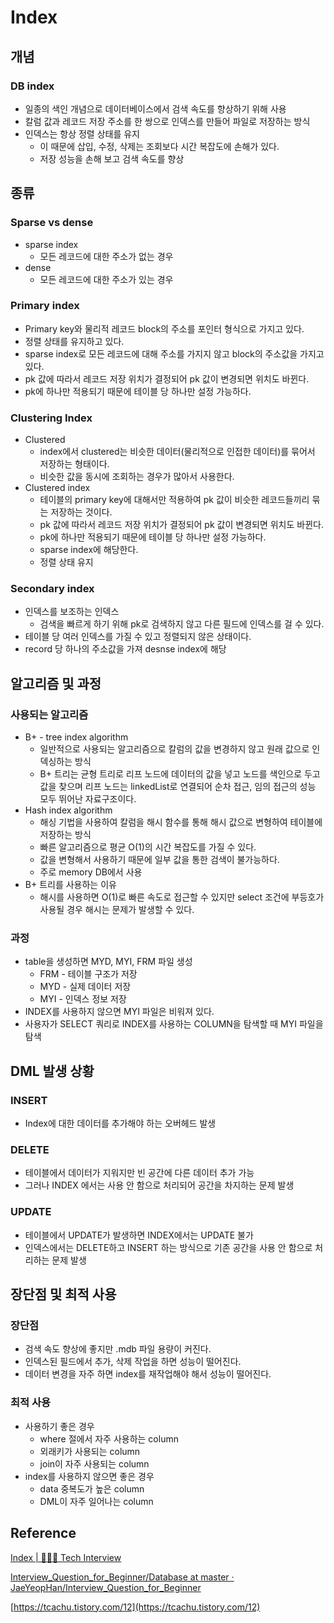 # Index

## 개념

### DB index

- 일종의 색인 개념으로 데이터베이스에서 검색 속도를 향상하기 위해 사용
- 칼럼 값과 레코드 저장 주소를 한 쌍으로 인덱스를 만들어 파일로 저장하는 방식
- 인덱스는 항상 정렬 상태를 유지
  - 이 때문에 삽입, 수정, 삭제는 조회보다 시간 복잡도에 손해가 있다.
  - 저장 성능을 손해 보고 검색 속도를 향상

## 종류

### Sparse vs dense

- sparse index
  - 모든 레코드에 대한 주소가 없는 경우
- dense
  - 모든 레코드에 대한 주소가 있는 경우

### Primary index

- Primary key와 물리적 레코드 block의 주소를 포인터 형식으로 가지고 있다.
- 정렬 상태를 유지하고 있다.
- sparse index로 모든 레코드에 대해 주소를 가지지 않고 block의 주소값을 가지고 있다.
- pk 값에 따라서 레코드 저장 위치가 결정되어 pk 값이 변경되면 위치도 바뀐다.
- pk에 하나만 적용되기 때문에 테이블 당 하나만 설정 가능하다.

### Clustering Index

- Clustered
  - index에서 clustered는 비슷한 데이터(물리적으로 인접한 데이터)를 묶어서 저장하는 형태이다.
  - 비슷한 값을 동시에 조회하는 경우가 많아서 사용한다.
- Clustered index
  - 테이블의 primary key에 대해서만 적용하여 pk 값이 비슷한 레코드들끼리 묶는 저장하는 것이다.
  - pk 값에 따라서 레코드 저장 위치가 결정되어 pk 값이 변경되면 위치도 바뀐다.
  - pk에 하나만 적용되기 때문에 테이블 당 하나만 설정 가능하다.
  - sparse index에 해당한다.
  - 정렬 상태 유지

### Secondary index

- 인덱스를 보조하는 인덱스
  - 검색을 빠르게 하기 위해 pk로 검색하지 않고 다른 필드에 인덱스를 걸 수 있다.
- 테이블 당 여러 인덱스를 가질 수 있고 정렬되지 않은 상태이다.
- record 당 하나의 주소값을 가져 desnse index에 해당

## 알고리즘 및 과정

### 사용되는 알고리즘

- B+ - tree index algorithm
  - 일반적으로 사용되는 알고리즘으로 칼럼의 값을 변경하지 않고 원래 값으로 인덱싱하는 방식
  - B+ 트리는 균형 트리로 리프 노드에 데이터의 값을 넣고 노드를 색인으로 두고 값을 찾으며 리프 노드는 linkedList로 연결되어 순차 접근, 임의 접근의 성능 모두 뛰어난 자료구조이다.
- Hash index algorithm
  - 해싱 기법을 사용하여 칼럼을 해시 함수를 통해 해시 값으로 변형하여 테이블에 저장하는 방식
  - 빠른 알고리즘으로 평균 O(1)의 시간 복잡도를 가질 수 있다.
  - 값을 변형해서 사용하기 때문에 일부 값을 통한 검색이 불가능하다.
  - 주로 memory DB에서 사용
- B+ 트리를 사용하는 이유
  - 해시를 사용하면 O(1)로 빠른 속도로 접근할 수 있지만 select 조건에 부등호가 사용될 경우 해시는 문제가 발생할 수 있다.

### 과정

- table을 생성하면 MYD, MYI, FRM 파일 생성
  - FRM - 테이블 구조가 저장
  - MYD - 실제 데이터 저장
  - MYI - 인덱스 정보 저장
- INDEX를 사용하지 않으면 MYI 파일은 비워져 있다.
- 사용자가 SELECT 쿼리로 INDEX를 사용하는 COLUMN을 탐색할 때 MYI 파일을 탐색

## DML 발생 상황

### INSERT

- Index에 대한 데이터를 추가해야 하는 오버헤드 발생

### DELETE

- 테이블에서 데이터가 지워지만 빈 공간에 다른 데이터 추가 가능
- 그러나 INDEX 에서는 사용 안 함으로 처리되어 공간을 차지하는 문제 발생

### UPDATE

- 테이블에서 UPDATE가 발생하면 INDEX에서는 UPDATE 불가
- 인덱스에서는 DELETE하고 INSERT 하는 방식으로 기존 공간을 사용 안 함으로 처리하는 문제 발생

## 장단점 및 최적 사용

### 장단점

- 검색 속도 향상에 좋지만 .mdb 파일 용량이 커진다.
- 인덱스된 필드에서 추가, 삭제 작업을 하면 성능이 떨어진다.
- 데이터 변경을 자주 하면 index를 재작업해야 해서 성능이 떨어진다.

### 최적 사용

- 사용하기 좋은 경우
  - where 절에서 자주 사용하는 column
  - 외래키가 사용되는 column
  - join이 자주 사용되는 column
- index를 사용하지 않으면 좋은 경우
  - data 중복도가 높은 column
  - DML이 자주 일어나는 column

## Reference

[Index | 👨🏻‍💻 Tech Interview](https://gyoogle.dev/blog/computer-science/data-base/Index-.html)

[Interview_Question_for_Beginner/Database at master · JaeYeopHan/Interview_Question_for_Beginner](https://github.com/JaeYeopHan/Interview_Question_for_Beginner/tree/master/Database)

[https://tcachu.tistory.com/12](https://tcachu.tistory.com/12)